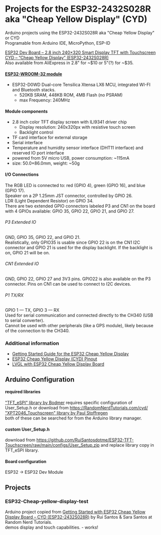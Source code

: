 # Projects for the ESP32-2432S028R aka "Cheap Yellow Display" (CYD)
Arduino projects using the ESP32-2432S028R aka "Cheap Yellow Display" or CYD  
Programable from Arduino IDE, MicroPython, ESP-ID  

[ESP32 Dev Board – 2.8 inch 240×320 Smart Display TFT with Touchscreen CYD – “Cheap Yellow Display” (ESP32-2432S028R)](https://makeradvisor.com/tools/cyd-cheap-yellow-display-esp32-2432s028r/)  
Also available from AliExpress in 2.8" for ~$10 or 5"(?) for ~$35.

#### [ESP32-WROOM-32 module](https://www.espressif.com/en/products/modules/esp32)
  - ESP32-D0WD Dual-core Tensilica Xtensa LX6 MCU, integrated WI-FI and Bluetooth stacks.
    - 520KB SRAM, 448KB ROM, 4MB Flash (no PSRAM)
    - max Frequency: 240MHz
#### Module components
  - 2.8 inch color TFT display screen with ILI9341 driver chip
    - Display resolution: 240x320px with resistive touch screen
    - Backlight control
  - TF card interface for external storage
  - Serial interface
  - Temperature and humidity sensor interface (DHT11 interface) and reserved IO port interface  
  - powered from 5V micro USB, power consumption: ~115mA
  - size: 50.0×86.0mm, weight: ~50g
#### I/O Connections
The RGB LED is connected to: red (GPIO 4), green (GPIO 16), and blue (GPIO 17).  
Speaker on a 2P 1.25mm JST connector, controlled by GPIO 26.  
LDR (Light Dependent Resistor) on GPIO 34.  
There are two extended GPIO connectors labeled P3 and CN1 on the board with 4 GPIOs available: GPIO 35, GPIO 22, GPIO 21, and GPIO 27.

###### P3 Extended IO
GND, GPIO 35, GPIO 22, and GPIO 21.  
Realistically, only GPIO35 is usable since GPIO 22 is on the CN1 I2C connector and GPIO 21 is used for the display backlight. If the backlight is on, GPIO 21 will be on.  

###### CN1 Extended IO
GND, GPIO 22, GPIO 27 and 3V3 pins. 
GPIO22 is also available on the P3 connector. Pins on CN1 can be used to connect to I2C devices.  

###### P1 TX/RX
GPIO 1 — TX, GPIO 3 — RX  
Used for serial communication and connected directly to the CH340 (USB to serial converter).  
Cannot be used with other peripherals (like a GPS module), likely because of the connection to the CH340.  

### Additional information
- [Getting Started Guide for the ESP32 Cheap Yellow Display ](https://randomnerdtutorials.com/cheap-yellow-display-esp32-2432s028r/)
- [ESP32 Cheap Yellow Display (CYD) Pinout](https://randomnerdtutorials.com/esp32-cheap-yellow-display-cyd-pinout-esp32-2432s028r/)
- [LVGL with ESP32 Cheap Yellow Display Board](https://randomnerdtutorials.com/lvgl-cheap-yellow-display-esp32-2432s028r/)

## Arduino Configuration
#### required libraries
["TFT_eSPI" library by Bodmer](https://github.com/Bodmer/TFT_eSPI) requires specific configuration of User_Setup.h or download from https://RandomNerdTutorials.com/cyd/  
["XPT2046_Touchscreen" library by Paul Stoffregen](https://github.com/PaulStoffregen/XPT2046_Touchscreen)  
both of these can be searched for from the Arduino library manager.  
#### custom User_Setup.h
download from https://github.com/RuiSantosdotme/ESP32-TFT-Touchscreen/raw/main/configs/User_Setup.zip and replace library copy in TFT_eSPI library.
#### Board configuration
ESP32 -> ESP32 Dev Module

## Projects

### ESP32-Cheap-yellow-display-test
Arduino project copied from [Getting Started with ESP32 Cheap Yellow Display Board – CYD (ESP32-2432S028R)](https://randomnerdtutorials.com/cheap-yellow-display-esp32-2432s028r/) by Rui Santos & Sara Santos at Random Nerd Tutorials.  
demos display and touch capabilities. - works! 
